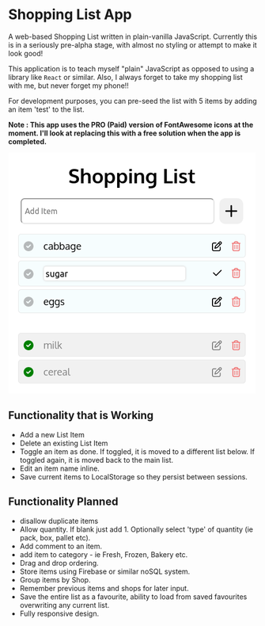 # Shopping List App

A web-based Shopping List written in plain-vanilla JavaScript. Currently this is
in a seriously pre-alpha stage, with almost no styling or attempt to make it
look good!

This application is to teach myself "plain" JavaScript as opposed to using a
library like `React` or similar. Also, I always forget to take my shopping list
with me, but never forget my phone!!

For development purposes, you can pre-seed the list with 5 items by adding an
item 'test' to the list.

**Note : This app uses the PRO (Paid) version of FontAwesome icons at the moment.
I'll look at replacing this with a free solution when the app is completed.**

![screenshot](images/screenshot.png)

## Functionality that is Working

- Add a new List Item
- Delete an existing List Item
- Toggle an item as done. If toggled, it is moved to a different list below. If
  toggled again, it is moved back to the main list.
- Edit an item name inline.
- Save current items to LocalStorage so they persist between sessions.

## Functionality Planned

- disallow duplicate items
- Allow quantity. If blank just add 1. Optionally select 'type' of quantity (ie
  pack, box, pallet etc).
- Add comment to an item.
- add item to category - ie Fresh, Frozen, Bakery etc.
- Drag and drop ordering.
- Store items using Firebase or similar noSQL system.
- Group items by Shop.
- Remember previous items and shops for later input.
- Save the entire list as a favourite, ability to load from saved favourites
  overwriting any current list.
- Fully responsive design.
